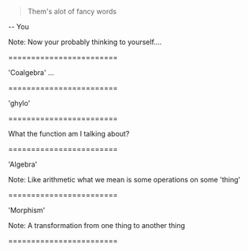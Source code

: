 > Them's alot of fancy words

-- You


Note:
Now  your probably thinking to yourself....

========================

'Coalgebra' ...

========================

'ghylo'

========================

What the function am I talking about?

========================

 'Algebra'


Note:
 Like arithmetic what we mean is some operations on some 'thing'

========================

 'Morphism'

Note:
 A transformation from one thing to another thing

========================
